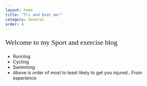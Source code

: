```yaml
---
layout: home
title: "Tri and beat me!"
category: General
order: 4
---
```


<!-- All code here is shown above the blog posts-->

<link href='https://fonts.googleapis.com/css?family=Share Tech Mono' rel='stylesheet'>


<p style="font-family: 'Share Tech Mono';font-size: 22px;">
    Welcome to my Sport and exercise blog
    <ul>
    <li>Running</li>
    <li>Cycling</li>
    <li>Swimming</li>
    <li>Above is order of most to least likely to get you injured...From experience</li>
    </ul>
</p>
